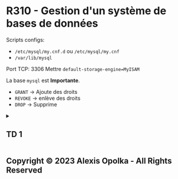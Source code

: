 # R310 - Gestion d'un système de bases de données

Scripts configs:

- `/etc/mysql/my.cnf.d` ou `/etc/mysql/my.cnf`
- `/var/lib/mysql`

Port TCP: 3306
Mettre `default-storage-engine=MyISAM`

La base `mysql` est **Importante**.

- `GRANT` -> Ajoute des droits
- `REVOKE` -> enlève des droits
- `DROP` -> Supprime

<details>
<summary>

## TD 1

</summary>

1. Base de données des avis de poursuite d'études pour un lycée:

    1. Proposer une structure pour les tables avisXXXX

       | id  | eleve            | ecole               | avis         |
       | --- | ---------------- | ------------------- | ------------ |
       | INT | listeLyceens[id] | poursuiteEtudes[id] | VARCHAR(255) |

       Sinon, l'on peut créer une seule table en configurant des permissions à chaque utilisateur, ou groupe d'utilisateur, tel que:

       | id  | eleve            | ecole               | avis Francais | avis Maths   | avis Physique |
       | --- | ---------------- | ------------------- | ------------- | ------------ | ------------- |
       | INT | listeLyceens[id] | poursuiteEtudes[id] | VARCHAR(255)  | VARCHAR(255) | VARCHAR(255) |

       ```mermaid
       ---
       title: "Exemple d'une table ayant des permissions par colonnes"
       ---

       classDiagram
        direction LR

        class avisPoursuitesEtudes {
          int ID
          int eleve
          int ecole
          varchar avisFrancais
          varchar avisMaths
          varchar avisPhysique
        }
        class listeLyceens {
          int ID
          VARCHAR nom
          VARCHAR prenom
          VARCHAR classe
        }
        class poursuiteEtudes {
          int ID
          int lyceen
          VARCHAR ecole
        }

        avisPoursuitesEtudes ..> listeLyceens
        avisPoursuitesEtudes ..> poursuiteEtudes

        poursuiteEtudes ..> listeLyceens
       ```

       > **Note:**  
       > Pour plus d'informations, voir cette [question SO](http://stackoverflow.com/questions/16674715/ddg#16674869)
       > ou la [documentation Mysql](https://dev.mysql.com/doc/refman/8.0/en/grant.html#grant-column-privileges).

    1. Donner la requête SQL ...

       ```sql
       INSERT INTO avisMath (eleve, avisMaths) VALUES (2, 'Avis Favorable');
       ```

    1. Donner la requête SQL ...

       ```sql
       CREATE USER 'maths'@'localhost' IDENTIFIED BY '.....';
       GRANT SELECT (avisMaths) INSERT (avisMaths) ON GdL.avisPoursuiteEtudes TO 'maths'@'localhost';
       GRANT SELECT ON GdL.* TO 'maths'@'localhost';
       ```

       On doit faire pareil, pour les prof. de Français et de Physique.

    1. Le prof de Français veut changer son mot de passe.  
      Quelle commande lui faut-il exécuter et que doit-il demander à l'administrateur ?

      ```sql
      SELECT PASSWORD('XXXXXXX');
      SET PASSWORD FOR 'francais'@'localhost' = 'XXXXXXXX';
      ```

    1. Si le proviseur a déjà prérempli les tables `avisXXXX` en créant tous les enregistrements à remplir avec un avis `NULL`.  
      Quels droits fau-il donner aux dans ce cas là ?

      ```sql
      REVOKE SELECT (avisMaths) INSERT (avisMaths) ON GdL.avisPoursuiteEtudes FROM 'maths'@'localhost';
      GRANT SELECT (avisMaths) UPDATE (avisMaths) ON GdL.avisPoursuiteEtudes TO 'maths'@'localhost';
      ```

    1. Quelles requêtes le proviseur a-t-il/doit-il tapé(er) pour préremplir les avis de la classe TC2 ?

      ```sql
      INSERT INTO avisPoursuiteEtudes (ecole, avisMaths)
      SELECT p.id, l.id FROM poursuiteEtudes as p, listeLyceens as l WHERE p.classe='TC2' AND l.id = p.lyceen;
      ```

</details>

## Copyright &copy; 2023 Alexis Opolka - All Rights Reserved
